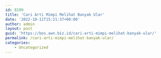 ```yaml
---
id: 8199
title: 'Cari Arti Mimpi Melihat Banyak Ular'
date: '2022-10-11T15:21:37+00:00'
author: admin
layout: post
guid: 'https://bos.awn.biz.id/cari-arti-mimpi-melihat-banyak-ular/'
permalink: /cari-arti-mimpi-melihat-banyak-ular/
categories:
    - Uncategorized
---
```


